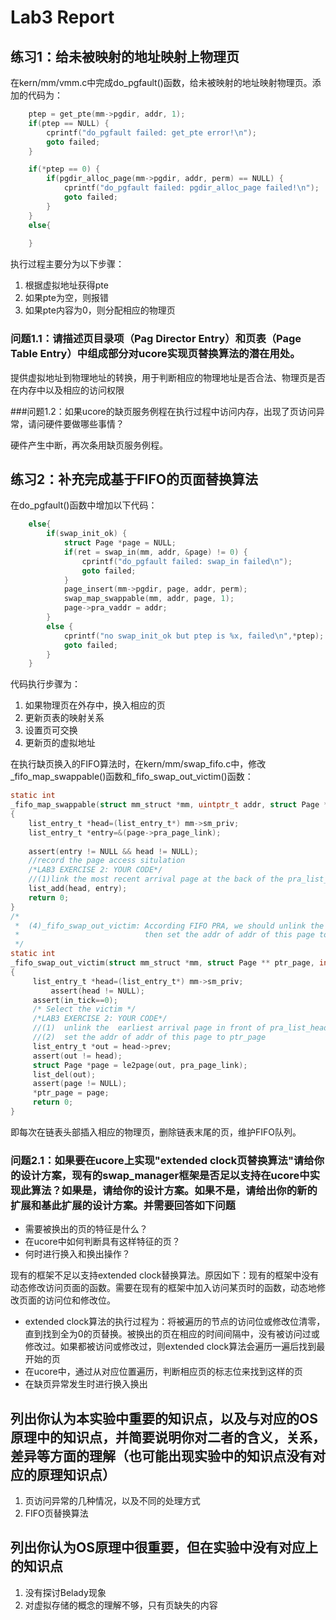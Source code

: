 # Lab3 Report

## 练习1：给未被映射的地址映射上物理页

在kern/mm/vmm.c中完成do\_pgfault()函数，给未被映射的地址映射物理页。添加的代码为：

```c
	ptep = get_pte(mm->pgdir, addr, 1);
    if(ptep == NULL) {
        cprintf("do_pgfault failed: get_pte error!\n");
        goto failed;
    }

    if(*ptep == 0) {
        if(pgdir_alloc_page(mm->pgdir, addr, perm) == NULL) {
            cprintf("do_pgfault failed: pgdir_alloc_page failed!\n");
            goto failed;
        }
    }
    else{
    
    }
```

执行过程主要分为以下步骤：

1. 根据虚拟地址获得pte
2. 如果pte为空，则报错
3. 如果pte内容为0，则分配相应的物理页

### 问题1.1：请描述页目录项（Pag Director Entry）和页表（Page Table Entry）中组成部分对ucore实现页替换算法的潜在用处。

提供虚拟地址到物理地址的转换，用于判断相应的物理地址是否合法、物理页是否在内存中以及相应的访问权限

###问题1.2：如果ucore的缺页服务例程在执行过程中访问内存，出现了页访问异常，请问硬件要做哪些事情？

硬件产生中断，再次条用缺页服务例程。

## 练习2：补充完成基于FIFO的页面替换算法

在do\_pgfault()函数中增加以下代码：

```c
	else{
        if(swap_init_ok) {
            struct Page *page = NULL;
            if(ret = swap_in(mm, addr, &page) != 0) {
                cprintf("do_pgfault failed: swap_in failed\n");
                goto failed;
            }
            page_insert(mm->pgdir, page, addr, perm);
            swap_map_swappable(mm, addr, page, 1);
            page->pra_vaddr = addr;
        }
        else {
            cprintf("no swap_init_ok but ptep is %x, failed\n",*ptep);
            goto failed;
        }
    }
```

代码执行步骤为：

1. 如果物理页在外存中，换入相应的页
2. 更新页表的映射关系
3. 设置页可交换
4. 更新页的虚拟地址

在执行缺页换入的FIFO算法时，在kern/mm/swap\_fifo.c中，修改\_fifo\_map\_swappable()函数和\_fifo\_swap\_out\_victim()函数：

```c
static int
_fifo_map_swappable(struct mm_struct *mm, uintptr_t addr, struct Page *page, int swap_in)
{
    list_entry_t *head=(list_entry_t*) mm->sm_priv;
    list_entry_t *entry=&(page->pra_page_link);
 
    assert(entry != NULL && head != NULL);
    //record the page access situlation
    /*LAB3 EXERCISE 2: YOUR CODE*/ 
    //(1)link the most recent arrival page at the back of the pra_list_head qeueue.
    list_add(head, entry);
    return 0;
}
/*
 *  (4)_fifo_swap_out_victim: According FIFO PRA, we should unlink the  earliest arrival page in front of pra_list_head qeueue,
 *                            then set the addr of addr of this page to ptr_page.
 */
static int
_fifo_swap_out_victim(struct mm_struct *mm, struct Page ** ptr_page, int in_tick)
{
     list_entry_t *head=(list_entry_t*) mm->sm_priv;
         assert(head != NULL);
     assert(in_tick==0);
     /* Select the victim */
     /*LAB3 EXERCISE 2: YOUR CODE*/ 
     //(1)  unlink the  earliest arrival page in front of pra_list_head qeueue
     //(2)  set the addr of addr of this page to ptr_page
     list_entry_t *out = head->prev;
     assert(out != head);
     struct Page *page = le2page(out, pra_page_link);
     list_del(out);
     assert(page != NULL);
     *ptr_page = page; 
     return 0;
}
```
即每次在链表头部插入相应的物理页，删除链表末尾的页，维护FIFO队列。





### 问题2.1：如果要在ucore上实现"extended clock页替换算法"请给你的设计方案，现有的swap\_manager框架是否足以支持在ucore中实现此算法？如果是，请给你的设计方案。如果不是，请给出你的新的扩展和基此扩展的设计方案。并需要回答如下问题

- 需要被换出的页的特征是什么？
- 在ucore中如何判断具有这样特征的页？
- 何时进行换入和换出操作？

现有的框架不足以支持extended clock替换算法。原因如下：现有的框架中没有动态修改访问页面的函数。需要在现有的框架中加入访问某页时的函数，动态地修改页面的访问位和修改位。

- extended clock算法的执行过程为：将被遍历的节点的访问位或修改位清零，直到找到全为0的页替换。被换出的页在相应的时间间隔中，没有被访问过或修改过。如果都被访问或修改过，则extended clock算法会遍历一遍后找到最开始的页
- 在ucore中，通过从对应位置遍历，判断相应页的标志位来找到这样的页
- 在缺页异常发生时进行换入换出

## 列出你认为本实验中重要的知识点，以及与对应的OS原理中的知识点，并简要说明你对二者的含义，关系，差异等方面的理解（也可能出现实验中的知识点没有对应的原理知识点）

1. 页访问异常的几种情况，以及不同的处理方式
2. FIFO页替换算法

## 列出你认为OS原理中很重要，但在实验中没有对应上的知识点

1. 没有探讨Belady现象
2. 对虚拟存储的概念的理解不够，只有页缺失的内容



    


